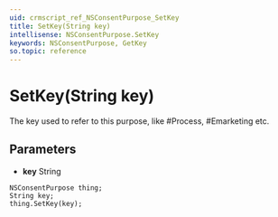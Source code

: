 ```yaml
---
uid: crmscript_ref_NSConsentPurpose_SetKey
title: SetKey(String key)
intellisense: NSConsentPurpose.SetKey
keywords: NSConsentPurpose, GetKey
so.topic: reference
---
```


# SetKey(String key)

The key used to refer to this purpose, like #Process, #Emarketing etc.

## Parameters

* **key** String

```crmscript
NSConsentPurpose thing;
String key;
thing.SetKey(key);
```

